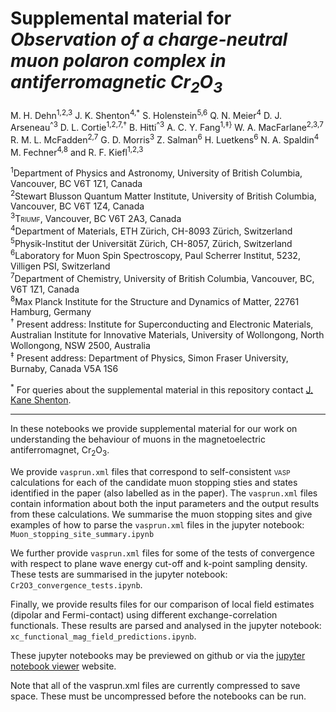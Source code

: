 # Supplemental material for _Observation of a charge-neutral muon polaron complex in antiferromagnetic Cr<sub>2</sub>O<sub>3</sub>_

M. H. Dehn<sup>1,2,3</sup> J. K. Shenton<sup>4,*</sup> S. Holenstein<sup>5,6</sup> Q. N. Meier<sup>4</sup> D. J. Arseneau<sup>^3</sup> D. L. Cortie<sup>1,2,7,†</sup> B. Hitti<sup>^3</sup> A. C. Y. Fang<sup>1,‡}</sup> W. A. MacFarlane<sup>2,3,7</sup> R. M. L. McFadden<sup>2,7</sup> G.
D. Morris<sup>3</sup> Z. Salman<sup>6</sup> H. Luetkens<sup>6</sup> N. A. Spaldin<sup>4</sup> M. Fechner<sup>4,8</sup> and R. F. Kiefl<sup>1,2,3</sup>


<sup>1</sup>Department of Physics and Astronomy, University of British Columbia, Vancouver, BC V6T 1Z1, Canada    
<sup>2</sup>Stewart Blusson Quantum Matter Institute, University of British Columbia, Vancouver, BC V6T 1Z4, Canada    
<sup>3</sup><span style="font-variant:small-caps;">Triumf</span>, Vancouver, BC V6T 2A3, Canada   
<sup>4</sup>Department of Materials, ETH Zürich, CH-8093 Zürich, Switzerland   
<sup>5</sup>Physik-Institut der Universität Zürich, CH-8057, Zürich, Switzerland   
<sup>6</sup>Laboratory for Muon Spin Spectroscopy, Paul Scherrer Institut, 5232, Villigen PSI, Switzerland   
<sup>7</sup>Department of Chemistry, University of British Columbia, Vancouver, BC, V6T 1Z1, Canada    
<sup>8</sup>Max Planck Institute for the Structure and Dynamics of Matter, 22761 Hamburg, Germany   
<sup>†</sup> Present address: Institute for Superconducting and Electronic
Materials, Australian Institute for Innovative Materials, University of Wollongong, North Wollongong, NSW 2500, Australia    
<sup>‡</sup> Present address: Department of Physics, Simon Fraser University, Burnaby, Canada V5A 1S6  

<sup>*</sup> For queries about the supplemental material in this repository contact [J. Kane Shenton](mailto:john.shenton@mat.ethz.ch).

---
In these notebooks we provide supplemental material for our work on understanding the behaviour of muons in the magnetoelectric antiferromagnet, Cr<sub>2</sub>O<sub>3</sub>.

We provide `vasprun.xml` files that correspond to self-consistent <span style="font-variant:small-caps;">vasp</span> calculations for each of the candidate muon stopping sties and states identified in the paper (also labelled as in the paper). The `vasprun.xml` files contain information about both the input parameters and the output results from these calculations. We summarise the muon stopping sites and give examples of how to parse the `vasprun.xml` files in the jupyter notebook: `Muon_stopping_site_summary.ipynb`

 We further provide `vasprun.xml` files for some of the tests of convergence with respect to plane wave energy cut-off and k-point sampling density. These tests are summarised in the jupyter notebook: `Cr2O3_convergence_tests.ipynb`.

 Finally, we provide results files for our comparison of local field estimates (dipolar and Fermi-contact) using different exchange-correlation functionals. These results are parsed and analysed in the jupyter notebook: `xc_functional_mag_field_predictions.ipynb`.


These jupyter notebooks may be previewed on github or via the [jupyter notebook viewer](https://nbviewer.jupyter.org) website. 

Note that all of the vasprun.xml files are currently compressed to save space. These must be uncompressed before the notebooks can be run.

